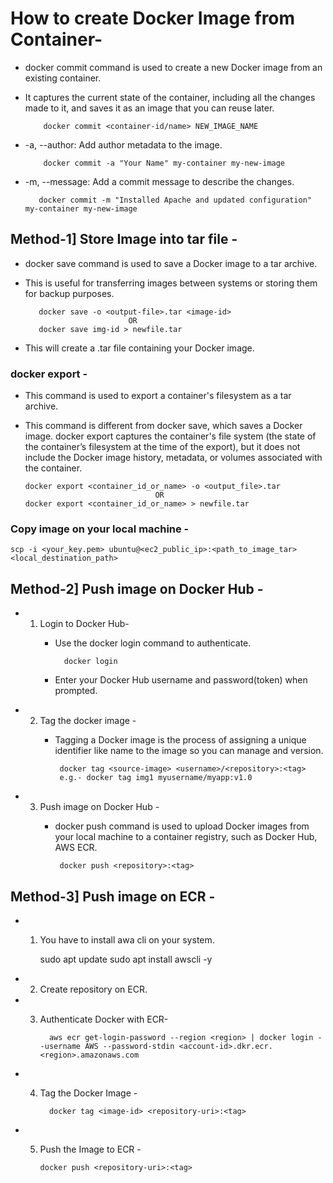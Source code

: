 # How to create Docker Image from Container-
- docker commit command is used to create a new Docker image from an existing container.
- It captures the current state of the container, including all the changes made to it, and saves it as an image that you can reuse later.

          docker commit <container-id/name> NEW_IMAGE_NAME

- -a, --author: Add author metadata to the image.

          docker commit -a "Your Name" my-container my-new-image 

- -m, --message: Add a commit message to describe the changes.

         docker commit -m "Installed Apache and updated configuration" my-container my-new-image
  

## Method-1] Store Image into tar file -
- docker save command is used to save a Docker image to a tar archive.
- This is useful for transferring images between systems or storing them for backup purposes.

 
         docker save -o <output-file>.tar <image-id>
                             OR
         docker save img-id > newfile.tar
- This will create a .tar file containing your Docker image.

### docker export -
- This command is used to export a container's filesystem as a tar archive.
- This command is different from docker save, which saves a Docker image. docker export captures the container's file system (the state of the container’s filesystem at the time of the export), but it does not include the Docker image history, metadata, or volumes associated with the container.


      docker export <container_id_or_name> -o <output_file>.tar
                                   OR
      docker export <container_id_or_name> > newfile.tar

### Copy image on your local machine -

    scp -i <your_key.pem> ubuntu@<ec2_public_ip>:<path_to_image_tar> <local_destination_path>
    

## Method-2] Push image on Docker Hub -
- 1) Login to Docker Hub- 
      - Use the docker login command to authenticate.
     
              docker login

      - Enter your Docker Hub username and password(token) when prompted.
    
- 2) Tag the docker image -
        - Tagging a Docker image is the process of assigning a unique identifier like name to the image so you can manage and version.
        
               docker tag <source-image> <username>/<repository>:<tag>
               e.g.- docker tag img1 myusername/myapp:v1.0
          

             
- 3) Push image on Docker Hub -
        - docker push command is used to upload Docker images from your local machine to a container registry, such as Docker Hub, AWS ECR.


               docker push <repository>:<tag>
             

## Method-3] Push image on ECR -
- 1) You have to install awa cli on your system.


        sudo apt update
        sudo apt install awscli -y

- 2) Create repository on ECR.
- 3) Authenticate Docker with ECR-

           aws ecr get-login-password --region <region> | docker login --username AWS --password-stdin <account-id>.dkr.ecr.<region>.amazonaws.com

- 4) Tag the Docker Image -

           docker tag <image-id> <repository-uri>:<tag>
        

- 5) Push the Image to ECR -

         docker push <repository-uri>:<tag>
     

